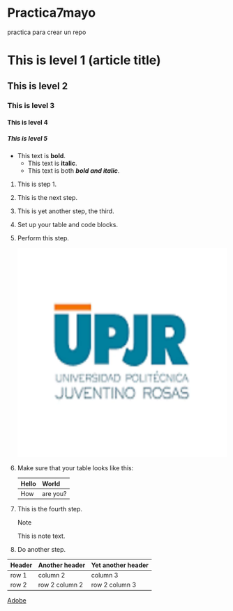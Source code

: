 # Practica7mayo
practica para crear un repo

# This is level 1 (article title)
## This is level 2
### This is level 3
#### This is level 4
##### This is level 5

* This text is **bold**.
   * This text is **italic**.
   * This text is both ***bold and italic***.

 1. This is step 1.
1. This is the next step.
1. This is yet another step, the third.



1. Set up your table and code blocks.
1. Perform this step.

   ![screen](https://github.com/NoeBiz/Practica7mayo/blob/main/logo.webp)

1. Make sure that your table looks like this:

   | Hello | World |
   |---|---|
   | How | are you? |

1. This is the fourth step.

   >[!NOTE]
   >
   >This is note text.

1. Do another step.


| Header | Another header | Yet another header |
|--- |--- |--- |
| row 1 | column 2 | column 3 |
| row 2 | row 2 column 2 | row 2 column 3 |



[Adobe](https://www.adobe.com)
